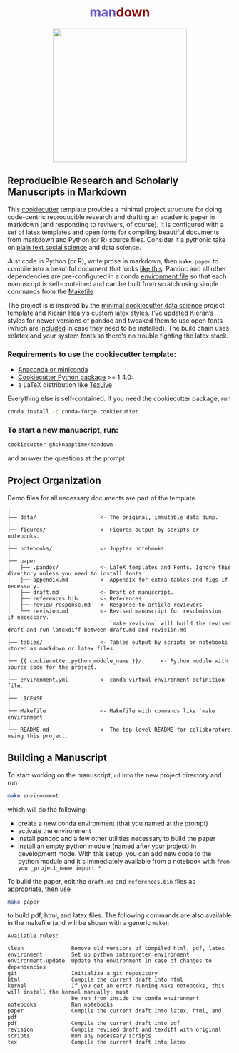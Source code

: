 <h1 align="center"><span style="color:SlateBlue">man</span><span style="color:DarkRed">down</span></h1>

<p align="center">
<img height=300 src='https://user-images.githubusercontent.com/4213368/73036198-a3a9f200-3dff-11ea-8fb9-3ec91c9939b3.png'>
</p>

## Reproducible Research and Scholarly Manuscripts in Markdown


This [cookiecutter](https://github.com/cookiecutter/cookiecutter) template provides a minimal project structure for doing code-centric reproducible research and drafting an academic paper in markdown (and responding to reviwers, of course). It is configured with a set of latex templates and open fonts for compiling beautiful documents from markdown and Python (or R) source files. Consider it a pythonic take on [plain text social science](http://plain-text.co/) and data science.

Just code in Python (or R), write prose in markdown, then `make paper` to compile into a beautiful document that looks [like this](https://knaaptime.com/papers/pdfs/gentrification_markov.pdf?pdf=machine). Pandoc and all other dependencies are pre-configured in a conda [environment file](https://github.com/knaaptime/mandown/blob/master/%7B%7B%20cookiecutter.repo_name%20%7D%7D/environment.yml) so that each manuscript is self-contained and can be built from scratch using simple commands from the [Makefile](https://github.com/knaaptime/mandown/blob/master/%7B%7B%20cookiecutter.repo_name%20%7D%7D/Makefile)

The project is is inspired by the
[minimal cookiecutter data science](https://github.com/hgrif/cookiecutter-ds-python) project template
and Kieran Healy’s [custom latex styles](https://github.com/kjhealy/latex-custom-kjh). I've
updated Kieran’s styles for newer versions of pandoc and tweaked them to use open fonts (which are [included](https://github.com/knaaptime/cookiecutter-academic-python/tree/master/%7B%7B%20cookiecutter.repo_name%20%7D%7D/paper/.pandoc/fonts)
in case they need to be installed). The build chain uses xelatex and your system fonts so there's no trouble fighting the latex stack.

### Requirements to use the cookiecutter template:

 - [Anaconda or miniconda](https://www.anaconda.com/distribution/)
 - [Cookiecutter Python package](http://cookiecutter.readthedocs.org/en/latest/installation.html) >= 1.4.0:
- a LaTeX distribution like [TexLive](https://www.tug.org/texlive/)

Everything else is self-contained. If you need the cookiecutter package, run
``` bash
conda install -c conda-forge cookiecutter
```

### To start a new manuscript, run:

```bash
cookiecutter gh:knaaptime/mandown
```

and answer the questions at the prompt

## Project Organization

Demo files for all necessary documents are part of the template

    │
    ├── data/                    <- The original, immutable data dump. 
    │
    ├── figures/                 <- Figures output by scripts or notebooks.
    │
    ├── notebooks/               <- Jupyter notebooks.
    │
    ├── paper
    │   ├── .pandoc/             <- LaTeX templates and Fonts. Ignore this directory unless you need to install fonts
    │   ├── appendix.md          <- Appendix for extra tables and figs if necessary.
    │   ├── draft.md             <- Draft of manuscript.
    │   ├── references.bib       <- References.
    │   ├── review_response.md   <- Response to article reviewers
    │   └── revision.md          <- Revised manuscript for resubmission, if necessary.
    │                               `make revision` will build the revised draft and run latexdiff between draft.md and revision.md
    │
    ├── tables/                  <- Tables output by scripts or notebooks stored as markdown or latex files
    │
    ├── {{ cookiecutter.python_module_name }}/      <- Python module with source code for the project.
    │
    ├── environment.yml          <- conda virtual environment definition file.
    │
    ├── LICENSE
    │
    ├── Makefile                 <- Makefile with commands like `make environment`
    │
    └── README.md                <- The top-level README for collaborators using this project.

## Building a Manuscript

To start working on the manuscript, `cd` into the new project directory and run
```bash
make environment
```
which will do the following:
- create a new conda environment (that you named at the prompt)
- activate the environment
- install pandoc and a few other utilities necessary to build the paper
- install an empty python module (named after your project) in development mode. With this setup, you can add new code to the python module and it's immediately available from a notebook with  `from your_project_name import *`

To build the paper, edit the `draft.md` and `references.bib` files as appropriate, then use

```bash
make paper
```
to build pdf, html, and latex files.
The following commands are also available in the makefile (and will be shown with a generic `make`):

```
Available rules:

clean               Remove old versions of compiled html, pdf, latex
environment         Set up python interpreter environment
environment-update  Update the environment in case of changes to dependencies
git                 Initialize a git repository
html                Compile the current draft into html
kernel              If you get an error running make notebooks, this will install the kernel manually; must
                    be run from inside the conda environment
notebooks           Run notebooks
paper               Compile the current draft into latex, html, and pdf
pdf                 Compile the current draft into pdf
revision            Compile revised draft and texdiff with original
scripts             Run any necessary scripts
tex                 Compile the current draft into latex
```

